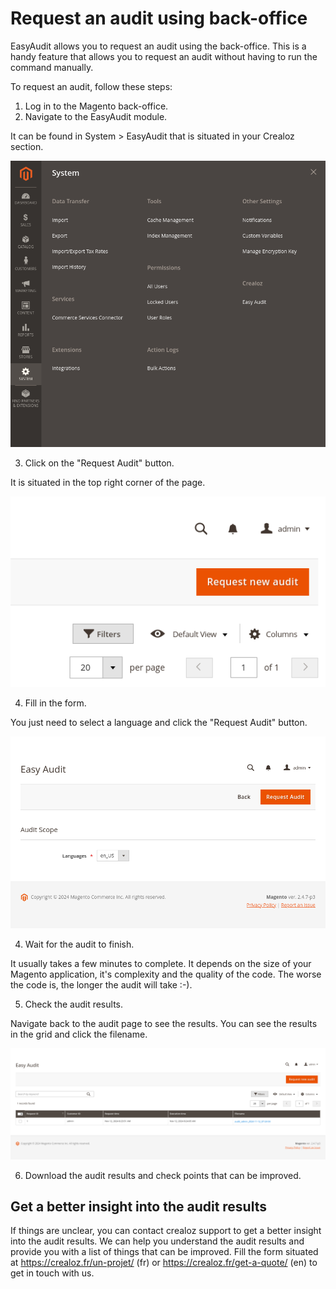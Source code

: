 # Request an audit using back-office

EasyAudit allows you to request an audit using the back-office. This is a handy feature that allows you to request an
audit without having to run the command manually.

To request an audit, follow these steps:

1. Log in to the Magento back-office.
2. Navigate to the EasyAudit module.

It can be found in System > EasyAudit that is situated in your Crealoz section.

![menu-entry.png](images/menu-entry.png)

3. Click on the "Request Audit" button.

It is situated in the top right corner of the page.

![request-magento-audit.png](images/request-magento-audit.png)

4. Fill in the form.

You just need to select a language and click the "Request Audit" button.

![request-an-audit.png](images/request-an-audit.png)

4. Wait for the audit to finish.

It usually takes a few minutes to complete. It depends on the size of your Magento application, it's complexity and the
quality of the code. The worse the code is, the longer the audit will take :-).

5. Check the audit results.

Navigate back to the audit page to see the results. You can see the results in the grid and click the filename.

![magento-audit-grid.png](images/magento-audit-grid.png)

6. Download the audit results and check points that can be improved.

## Get a better insight into the audit results

If things are unclear, you can contact crealoz support to get a better insight into the audit results. We can help you
understand the audit results and provide you with a list of things that can be improved. Fill the form situated at
https://crealoz.fr/un-projet/ (fr) or https://crealoz.fr/get-a-quote/ (en) to get in touch with us.
